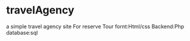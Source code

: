 # travelAgency
a simple travel agency site For reserve Tour    fornt:Html/css  Backend:Php   database:sql
